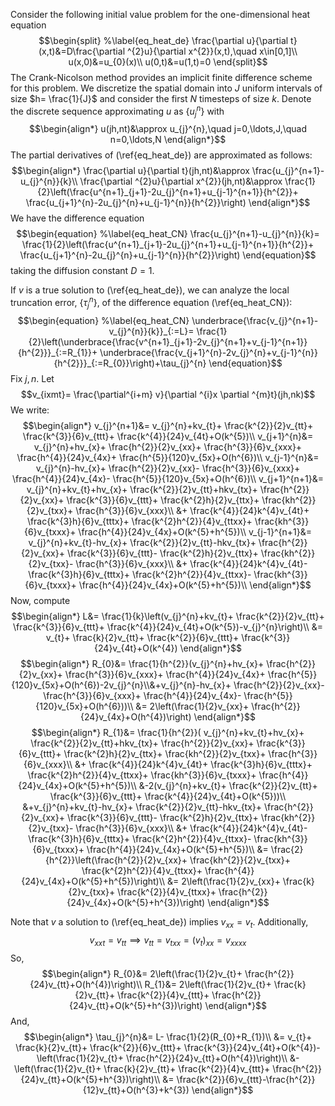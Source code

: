 Consider the following initial value problem for the one-dimensional heat equation $$\begin{split} %\label{eq_heat_de}
\frac{\partial u}{\partial t}(x,t)&=D\frac{\partial ^{2}u}{\partial x^{2}}(x,t),\quad x\in[0,1]\\
u(x,0)&=u_{0}(x)\\
u(0,t)&=u(1,t)=0
\end{split}$$
The Crank-Nicolson method provides an implicit finite difference scheme for this problem. We discretize the spatial domain into $J$ uniform intervals of size $h= \frac{1}{J}$ and consider the first $N$ timesteps of size $k$. Denote the discrete sequence approximating $u$ as $\{u_{j}^{n}\}$ with $$\begin{align*}
u(jh,nt)&\approx u_{j}^{n},\quad j=0,\ldots,J,\quad n=0,\ldots,N
\end{align*}$$
The partial derivatives of (\ref{eq_heat_de}) are approximated as follows: $$\begin{align*}
\frac{\partial u}{\partial t}(jh,nt)&\approx \frac{u_{j}^{n+1}-u_{j}^{n}}{k}\\
\frac{\partial ^{2}u}{\partial x^{2}}(jh,nt)&\approx \frac{1}{2}\left(\frac{u^{n+1}_{j+1}-2u_{j}^{n+1}+u_{j-1}^{n+1}}{h^{2}}+ \frac{u_{j+1}^{n}-2u_{j}^{n}+u_{j-1}^{n}}{h^{2}}\right)
\end{align*}$$
We have the difference equation $$\begin{equation} %\label{eq_heat_CN}
\frac{u_{j}^{n+1}-u_{j}^{n}}{k}= \frac{1}{2}\left(\frac{u^{n+1}_{j+1}-2u_{j}^{n+1}+u_{j-1}^{n+1}}{h^{2}}+ \frac{u_{j+1}^{n}-2u_{j}^{n}+u_{j-1}^{n}}{h^{2}}\right)
\end{equation}$$
taking the diffusion constant $D=1$. 

If $v$ is a true solution to (\ref{eq_heat_de}), we can analyze the local truncation error, $\{\tau_{j}^{n}\}$, of the difference equation (\ref{eq_heat_CN}): 
$$\begin{equation} %\label{eq_heat_CN}
\underbrace{\frac{v_{j}^{n+1}-v_{j}^{n}}{k}}_{:=L}= \frac{1}{2}\left(\underbrace{\frac{v^{n+1}_{j+1}-2v_{j}^{n+1}+v_{j-1}^{n+1}}{h^{2}}}_{:=R_{1}}+ \underbrace{\frac{v_{j+1}^{n}-2v_{j}^{n}+v_{j-1}^{n}}{h^{2}}}_{:=R_{0}}\right)+\tau_{j}^{n}
\end{equation}$$
Fix $j,n$. Let $$v_{ixmt}= \frac{\partial^{i+m} v}{\partial ^{i}x \partial ^{m}t}(jh,nk)$$
We write: $$\begin{align*}
v_{j}^{n+1}&= v_{j}^{n}+kv_{t}+ \frac{k^{2}}{2}v_{tt}+ \frac{k^{3}}{6}v_{ttt}+ \frac{k^{4}}{24}v_{4t}+O(k^{5})\\
v_{j+1}^{n}&= v_{j}^{n}+hv_{x}+ \frac{h^{2}}{2}v_{xx}+ \frac{h^{3}}{6}v_{xxx}+ \frac{h^{4}}{24}v_{4x}+ \frac{h^{5}}{120}v_{5x}+O(h^{6})\\
v_{j-1}^{n}&= v_{j}^{n}-hv_{x}+ \frac{h^{2}}{2}v_{xx}- \frac{h^{3}}{6}v_{xxx}+ \frac{h^{4}}{24}v_{4x}- \frac{h^{5}}{120}v_{5x}+O(h^{6})\\
v_{j+1}^{n+1}&= v_{j}^{n}+kv_{t}+hv_{x}+ \frac{k^{2}}{2}v_{tt}+hkv_{tx}+ \frac{h^{2}}{2}v_{xx}+ \frac{k^{3}}{6}v_{ttt}+ \frac{k^{2}h}{2}v_{ttx}+ \frac{kh^{2}}{2}v_{txx}+ \frac{h^{3}}{6}v_{xxx}\\
&+ \frac{k^{4}}{24}k^{4}v_{4t}+ \frac{k^{3}h}{6}v_{tttx}+ \frac{k^{2}h^{2}}{4}v_{ttxx}+ \frac{kh^{3}}{6}v_{txxx}+ \frac{h^{4}}{24}v_{4x}+O(k^{5}+h^{5})\\
v_{j-1}^{n+1}&= v_{j}^{n}+kv_{t}-hv_{x}+ \frac{k^{2}}{2}v_{tt}-hkv_{tx}+ \frac{h^{2}}{2}v_{xx}+ \frac{k^{3}}{6}v_{ttt}- \frac{k^{2}h}{2}v_{ttx}+ \frac{kh^{2}}{2}v_{txx}- \frac{h^{3}}{6}v_{xxx}\\
&+ \frac{k^{4}}{24}k^{4}v_{4t}- \frac{k^{3}h}{6}v_{tttx}+ \frac{k^{2}h^{2}}{4}v_{ttxx}- \frac{kh^{3}}{6}v_{txxx}+ \frac{h^{4}}{24}v_{4x}+O(k^{5}+h^{5})\\
\end{align*}$$
Now, compute $$\begin{align*}
L&= \frac{1}{k}\left(v_{j}^{n}+kv_{t}+ \frac{k^{2}}{2}v_{tt}+ \frac{k^{3}}{6}v_{ttt}+ \frac{k^{4}}{24}v_{4t}+O(k^{5})-v_{j}^{n}\right)\\
&= v_{t}+ \frac{k}{2}v_{tt}+ \frac{k^{2}}{6}v_{ttt}+ \frac{k^{3}}{24}v_{4t}+O(k^{4})
\end{align*}$$
$$\begin{align*}
R_{0}&= \frac{1}{h^{2}}(v_{j}^{n}+hv_{x}+ \frac{h^{2}}{2}v_{xx}+ \frac{h^{3}}{6}v_{xxx}+ \frac{h^{4}}{24}v_{4x}+ \frac{h^{5}}{120}v_{5x}+O(h^{6})-2v_{j}^{n}\\&+v_{j}^{n}-hv_{x}+ \frac{h^{2}}{2}v_{xx}- \frac{h^{3}}{6}v_{xxx}+ \frac{h^{4}}{24}v_{4x}- \frac{h^{5}}{120}v_{5x}+O(h^{6}))\\
&= 2\left(\frac{1}{2}v_{xx}+ \frac{h^{2}}{24}v_{4x}+O(h^{4})\right)
\end{align*}$$
$$\begin{align*}
R_{1}&= \frac{1}{h^{2}}(
v_{j}^{n}+kv_{t}+hv_{x}+ \frac{k^{2}}{2}v_{tt}+hkv_{tx}+ \frac{h^{2}}{2}v_{xx}+ \frac{k^{3}}{6}v_{ttt}+ \frac{k^{2}h}{2}v_{ttx}+ \frac{kh^{2}}{2}v_{txx}+ \frac{h^{3}}{6}v_{xxx}\\
&+ \frac{k^{4}}{24}k^{4}v_{4t}+ \frac{k^{3}h}{6}v_{tttx}+ \frac{k^{2}h^{2}}{4}v_{ttxx}+ \frac{kh^{3}}{6}v_{txxx}+ \frac{h^{4}}{24}v_{4x}+O(k^{5}+h^{5})\\
&-2(v_{j}^{n}+kv_{t}+ \frac{k^{2}}{2}v_{tt}+ \frac{k^{3}}{6}v_{ttt}+ \frac{k^{4}}{24}v_{4t}+O(k^{5}))\\
&+v_{j}^{n}+kv_{t}-hv_{x}+ \frac{k^{2}}{2}v_{tt}-hkv_{tx}+ \frac{h^{2}}{2}v_{xx}+ \frac{k^{3}}{6}v_{ttt}- \frac{k^{2}h}{2}v_{ttx}+ \frac{kh^{2}}{2}v_{txx}- \frac{h^{3}}{6}v_{xxx}\\
&+ \frac{k^{4}}{24}k^{4}v_{4t}- \frac{k^{3}h}{6}v_{tttx}+ \frac{k^{2}h^{2}}{4}v_{ttxx}- \frac{kh^{3}}{6}v_{txxx}+ \frac{h^{4}}{24}v_{4x}+O(k^{5}+h^{5})\\
&= \frac{2}{h^{2}}\left(\frac{h^{2}}{2}v_{xx}+ \frac{kh^{2}}{2}v_{txx}+ \frac{k^{2}h^{2}}{4}v_{ttxx}+ \frac{h^{4}}{24}v_{4x}+O(k^{5}+h^{5})\right)\\
&= 2\left(\frac{1}{2}v_{xx}+ \frac{k}{2}v_{txx}+ \frac{k^{2}}{4}v_{ttxx}+ \frac{h^{2}}{24}v_{4x}+O(k^{5}+h^{3})\right)
\end{align*}$$

Note that $v$ a solution to (\ref{eq_heat_de}) implies $v_{xx}=v_{t}$. Additionally, $$v_{xxt}=v_{tt}\implies v_{tt}=v_{txx}=(v_{t})_{xx}=v_{xxxx}$$
So, $$\begin{align*}
R_{0}&= 2\left(\frac{1}{2}v_{t}+ \frac{h^{2}}{24}v_{tt}+O(h^{4})\right)\\
R_{1}&= 2\left(\frac{1}{2}v_{t}+ \frac{k}{2}v_{tt}+ \frac{k^{2}}{4}v_{ttt}+ \frac{h^{2}}{24}v_{tt}+O(k^{5}+h^{3})\right)
\end{align*}$$
And, $$\begin{align*}
\tau_{j}^{n}&= L- \frac{1}{2}(R_{0}+R_{1})\\
&= v_{t}+ \frac{k}{2}v_{tt}+ \frac{k^{2}}{6}v_{ttt}+ \frac{k^{3}}{24}v_{4t}+O(k^{4})-\left(\frac{1}{2}v_{t}+ \frac{h^{2}}{24}v_{tt}+O(h^{4})\right)\\
&- \left(\frac{1}{2}v_{t}+ \frac{k}{2}v_{tt}+ \frac{k^{2}}{4}v_{ttt}+ \frac{h^{2}}{24}v_{tt}+O(k^{5}+h^{3})\right)\\
&= \frac{k^{2}}{6}v_{ttt}-\frac{h^{2}}{12}v_{tt}+O(h^{3}+k^{3})
\end{align*}$$
